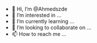 - 👋 Hi, I’m @Ahmedszde
- 👀 I’m interested in ...
- 🌱 I’m currently learning ...
- 💞️ I’m looking to collaborate on ...
- 📫 How to reach me ...

<!---
Ahmedszde/Ahmedszde is a ✨ special ✨ repository because its `README.md` (this file) appears on your GitHub profile.
You can click the Preview link to take a look at your changes.
--->
